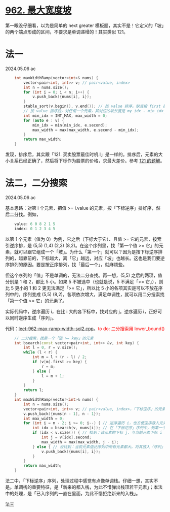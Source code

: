 # [962. 最大宽度坡](https://leetcode.cn/problems/maximum-width-ramp/) 

第一眼没仔细看，以为是简单的 next greater 模板题，其实不是！它定义的「坡」的两个端点形成的区间，不要求是单调递增的！其实类似 121。

# 法一

2024.05.06 ac

```cpp
    int maxWidthRamp(vector<int>& nums) {
        vector<pair<int, int>> v; // pair<value, index>
        int n = nums.size();
        for (int i = 0; i < n; i++) {
            v.push_back({nums[i], i});
        }
        stable_sort(v.begin(), v.end()); // 按 value 排序。缺省按 first 排序，恰好
        // 按 value 排序后，对任何一个元素，其对应的坡长度是 my_idx - min_idx_so_far
        int min_idx = INT_MAX, max_width = 0;
        for (auto e : v) {
            min_idx = min(min_idx, e.second);
            max_width = max(max_width, e.second - min_idx);
        }
        return max_width;
    }
```

发现，排序后，其实跟「121. 买卖股票最佳时机 I」是一样的。排序后，元素的大小关系已经正确了，然后将下标作为股票的价格，求最大差价。参考 [121 的题解](leet-121-买卖股票最佳时机.md)。

# 法二，二分搜索

2024.05.06 ac

基本思路：对第 i 个元素，把值 >= i.value 的元素，按「下标逆序」排好序，然后二分找。例如，

```cpp
    value: 6 0 8 2 1 5
    index: 0 1 2 3 4 5
```
以第 1 个元素（值为 0）为例，它之后（下标大于它）、且值 >= 它的元素，按索引逆序排，是 (5,5) (1,4) (2,3) (8,2)。在这个序列里，找「第一个值 >= 它」的元素，就可以跟它组成一个「坡」。为什么「第一个」就可以？因为是按下标逆序排列的，越靠前的，下标越大，离「它」越远，对应「坡」也越长。这也是我们要逆序排列的原因。要是按正序排列，找「最后一个」，就麻烦些。

但这个序列的「值」不是单调的，无法二分查找。再一想，(5,5) 之后的两项，值分别是 1 和 2，都比 5 小。如果 5 不被选中（也就是说，5 不满足「>= 它」），则比 5 更小的 1 和 2 更无法满足「>= 它」，所以比 5 小的各项其实是可以不放在序列中的。序列变成 (5,5) (8,2)，各项依次增大，满足单调性，就可以用二分搜索找「第一个值 >= 它」的元素了。

实际代码中，逆序遍历 i，在比 i 大的各下标中，找对应的 j。逆序遍历 i，正好可以同时逆序生成「序列」。

代码：[leet-962-max-ramp-width-sol2.cpp](code/leet-962-max-ramp-width-sol2.cpp)。<font color="red">to do: 二分搜索用 lower_bound() </font>

```cpp
    // 二分搜索，找第一个「值 >= key」的元素
    int bsearch(const vector<pair<int, int>> &v, int key) {
        int l = 0, r = v.size();
        while (l < r) {
            int m = l + (r - l) / 2;
            if (v[m].first >= key) {
                r = m;
            } else {
                l = m + 1;
            }
        }
        return l;
    }
    int maxWidthRamp(vector<int>& nums) {
        int n = nums.size();
        vector<pair<int, int>> v; // pair<value, index>，「下标逆序」的元素序列
        v.push_back({nums[n - 1], n - 1});
        int max_width = 0;
        for (int i = n - 2; i >= 0; i--) { // 逆序遍历 i，也方便逆序放入元素序列
            int idx = bsearch(v, nums[i]); // 在「下标逆序」序列中，到第一个「值 >= 当前值」的元素
            if (idx < v.size()) { // 找到：该元素的下标 j，与当前元素下标 i 构成一个「坡」。该元素自身不用放入「序列」中。
                int j = v[idx].second;
                max_width = max(max_width, j - i);
            } else { // 没找到：当前元素值比序列中所有元素都大。将其放入「序列」中。
                v.push_back({nums[i], i});
            }
        }
        return max_width;
    }
```

法二中，「下标逆序」序列，处理过程中感觉有点像单调栈。仔细一想，其实不是。单调栈的重要特征，是「新来的都入栈，为此不惜弹出栈顶若干元素」；本法中的处理，是「已入序列的一直在里面，为此不惜拒绝新来的入栈」。

法三